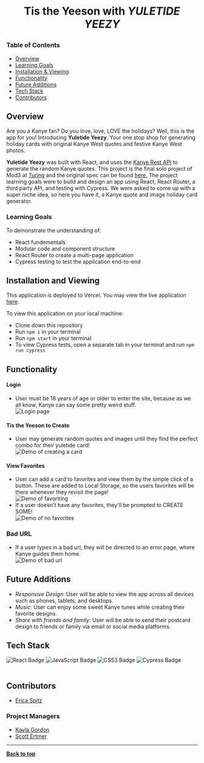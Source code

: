 # <p align="center">Tis the Yeeson with <i>YULETIDE YEEZY</i></p>


### Table of Contents
- [Overview](#overview)
- [Learning Goals](#learning-goals)
- [Installation & Viewing](#installation-and-viewing)
- [Functionality](#functionality)
- [Future Additions](#future-additions)
- [Tech Stack](#tech-stack)
- [Contributors](#contributors)

## Overview

Are you a Kanye fan? Do you love, love, LOVE the holidays? Well, this is the app for you! Introducing **Yuletide Yeezy**. Your one stop shop for generating holiday cards with original Kanye West quotes and festive Kanye West photos.

**Yuletide Yeezy** was built with React, and uses the [Kanye Rest API](https://api.kanye.rest) to generate the random Kanye quotes. This project is the final solo project of Mod3 at [Turing](turing.edu) and the original spec can be found [here.](https://frontend.turing.edu/projects/module-3/showcase.html) The project learning goals were to build and design an app using React, React Router, a third party API, and testing with Cypress. We were asked to come up with a super niche idea, so here you have it, a Kanye quote and image holiday card generator.

### Learning Goals

To demonstrate the understanding of:

- React fundementals
- Modular code and component structure
- React Router to create a multi-page application
- Cypress testing to test the application end-to-end

## Installation and Viewing 

This application is deployed to Vercel. You may view the live application [here](https://yuletide-yeezy.vercel.app/).

To view this application on your local machine:

- Clone down this repository
- Run `npm i` in your terminal
- Run `npm start` in your terminal
- To view Cypress tests, open a separate tab in your terminal and run `npm run cypress`

## Functionality 

#### Login
- User must be 18 years of age or older to enter the site, because as we all know, Kanye can say some pretty weird stuff.<br>
![Login page](https://media.giphy.com/media/QEptcBeIjcHO3WbyUY/giphy.gif?cid=790b7611320baf571bb36a9f14ad3c595ffe76063676638f&rid=giphy.gif&ct=g) 

#### Tis the Yeeson to Create
- User may generate random quotes and images until they find the perfect combo for their yuletide card!<br>
![Demo of creating a card](https://media.giphy.com/media/zmowlVJ5xGAtSQZnHK/giphy.gif?cid=790b7611a5fd51f7d7ed5f2f0ddf0a6b47237ccf93c0d53b&rid=giphy.gif&ct=g)

#### View Favorites
- User can add a card to favorites and view them by the simple click of a button. These are added to Local Storage, so the users favorites will be there whenever they revisit the page!<br>
![Demo of favoriting](https://media.giphy.com/media/iG7oVkgH5FO1pBJFAH/giphy.gif?cid=790b7611639ed00647a5dadd41bb301871af9bbcc0359c31&rid=giphy.gif&ct=g)
- If a user doesn't have any favorites, they'll be prompted to CREATE SOME!<br>
![Demo of no favorites](https://media.giphy.com/media/PPQCrES3jvZzeFpDvG/giphy.gif?cid=790b7611cc54506d6eb7b5e1ad133dab94ecb799c0bdac1a&rid=giphy.gif&ct=g)

### Bad URL
- If a user types in a bad url, they will be directed to an error page, where Kanye guides them home.<br>
![Demo of bad url](https://media.giphy.com/media/jVmEGKC90KbpUgOk3q/giphy.gif?cid=790b7611f6c773cf0583cb1c8befa2a7118484535632d067&rid=giphy.gif&ct=g)


## Future Additions

- *Responsive Design*: User will be able to view the app across all devices such as phones, tablets, and desktops. 
- *Music*: User can enjoy some sweet Kanye tunes while creating their favorite designs. 
- *Share with friends and family*: User will be able to send their postcard design to friends or family via email or social media platforms.

## Tech Stack

<div align="left">  
<img src="https://img.shields.io/badge/React-61DAFB?logo=react&logoColor=000&style=flat-square" alt="React Badge">
<img src="https://img.shields.io/badge/JavaScript-F7DF1E?logo=javascript&logoColor=000&style=flat-square" alt="JavaScript Badge">
<img src="https://img.shields.io/badge/CSS3-1572B6?logo=css3&logoColor=fff&style=flat-square" alt="CSS3 Badge">
<img src="https://img.shields.io/badge/Cypress-17202C?logo=cypress&logoColor=fff&style=flat-square" alt="Cypress Badge"> 
</div> 

<br>

## Contributors
- [Erica Spitz](https://github.com/e-spitz)

### Project Managers
- [Kayla Gordon](https://github.com/kaylaewood)
- [Scott Ertmer](https://github.com/sertmer)

**************************************************************************

**[Back to top](#table-of-contents)**
